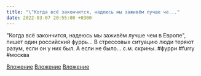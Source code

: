 ```yaml
---
title: "\"Когда всё закончится, надеюсь мы заживём лучше че..."
date: 2022-03-07 20:55:00 +0300
---
```


"Когда всё закончится, надеюсь мы заживём лучше чем в Европе", пишет один российский фуррь... В стрессовых ситуацию люди теряют разум, если он у них был. А если не было... с.м. скрины.
#фурри #furry #москва


[Вложение](https://vk.com/photo41076938_457248006)
[Вложение](https://vk.com/photo41076938_457248007)
[Вложение](https://vk.com/photo41076938_457248008)
